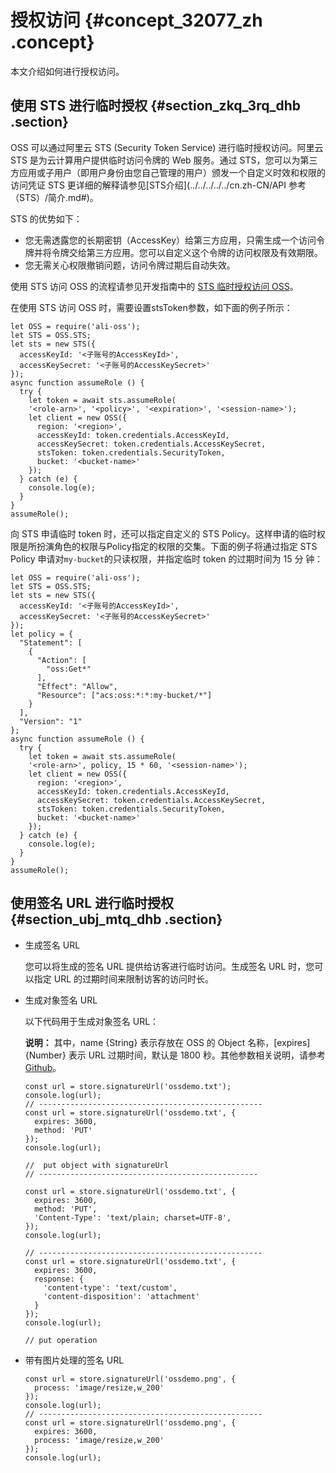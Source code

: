 # 授权访问 {#concept_32077_zh .concept}

本文介绍如何进行授权访问。

## 使用 STS 进行临时授权 {#section_zkq_3rq_dhb .section}

OSS 可以通过阿里云 STS \(Security Token Service\) 进行临时授权访问。阿里云 STS 是为云计算用户提供临时访问令牌的 Web 服务。通过 STS，您可以为第三方应用或子用户（即用户身份由您自己管理的用户）颁发一个自定义时效和权限的访问凭证 STS 更详细的解释请参见[STS介绍](../../../../../cn.zh-CN/API 参考（STS）/简介.md#)。

STS 的优势如下：

-   您无需透露您的长期密钥（AccessKey）给第三方应用，只需生成一个访问令牌并将令牌交给第三方应用。您可以自定义这个令牌的访问权限及有效期限。
-   您无需关心权限撤销问题，访问令牌过期后自动失效。

使用 STS 访问 OSS 的流程请参见开发指南中的 [STS 临时授权访问 OSS](../../../../../cn.zh-CN/开发指南/身份认证/STS临时授权访问OSS.md#)。

在使用 STS 访问 OSS 时，需要设置stsToken参数，如下面的例子所示：

```
let OSS = require('ali-oss');
let STS = OSS.STS;
let sts = new STS({
  accessKeyId: '<子账号的AccessKeyId>',
  accessKeySecret: '<子账号的AccessKeySecret>'
});
async function assumeRole () {
  try {
    let token = await sts.assumeRole(
    '<role-arn>', '<policy>', '<expiration>', '<session-name>');
    let client = new OSS({
      region: '<region>',
      accessKeyId: token.credentials.AccessKeyId,
      accessKeySecret: token.credentials.AccessKeySecret,
      stsToken: token.credentials.SecurityToken,
      bucket: '<bucket-name>'
    });
  } catch (e) {
    console.log(e);
  }
}
assumeRole();
```

向 STS 申请临时 token 时，还可以指定自定义的 STS Policy。这样申请的临时权 限是所扮演角色的权限与Policy指定的权限的交集。下面的例子将通过指定 STS Policy 申请对`my-bucket`的只读权限，并指定临时 token 的过期时间为 15 分 钟：

```
let OSS = require('ali-oss');
let STS = OSS.STS;
let sts = new STS({
  accessKeyId: '<子账号的AccessKeyId>',
  accessKeySecret: '<子账号的AccessKeySecret>'
});
let policy = {
  "Statement": [
    {
      "Action": [
        "oss:Get*"
      ],
      "Effect": "Allow",
      "Resource": ["acs:oss:*:*:my-bucket/*"]
    }
  ],
  "Version": "1"
};
async function assumeRole () {
  try {
    let token = await sts.assumeRole(
    '<role-arn>', policy, 15 * 60, '<session-name>');
    let client = new OSS({
      region: '<region>',
      accessKeyId: token.credentials.AccessKeyId,
      accessKeySecret: token.credentials.AccessKeySecret,
      stsToken: token.credentials.SecurityToken,
      bucket: '<bucket-name>'
    });
  } catch (e) {
    console.log(e);
  }
}
assumeRole();
```

## 使用签名 URL 进行临时授权 {#section_ubj_mtq_dhb .section}

-   生成签名 URL

    您可以将生成的签名 URL 提供给访客进行临时访问。生成签名 URL 时，您可以指定 URL 的过期时间来限制访客的访问时长。

-   生成对象签名 URL

    以下代码用于生成对象签名 URL：

    **说明：** 其中，name \{String\} 表示存放在 OSS 的 Object 名称，\[expires\] \{Number\} 表示 URL 过期时间，默认是 1800 秒。其他参数相关说明，请参考[Github](https://github.com/ali-sdk/ali-oss#signatureurlname-options)。

    ```
    const url = store.signatureUrl('ossdemo.txt');
    console.log(url);
    // --------------------------------------------------
    const url = store.signatureUrl('ossdemo.txt', {
      expires: 3600,
      method: 'PUT'
    });
    console.log(url);
    
    //  put object with signatureUrl
    // -------------------------------------------------
    
    const url = store.signatureUrl('ossdemo.txt', {
      expires: 3600,
      method: 'PUT',
      'Content-Type': 'text/plain; charset=UTF-8',
    });
    console.log(url);
    
    // --------------------------------------------------
    const url = store.signatureUrl('ossdemo.txt', {
      expires: 3600,
      response: {
        'content-type': 'text/custom',
        'content-disposition': 'attachment'
      }
    });
    console.log(url);
    
    // put operation
    ```

-   带有图片处理的签名 URL

    ```
    const url = store.signatureUrl('ossdemo.png', {
      process: 'image/resize,w_200'
    });
    console.log(url);
    // --------------------------------------------------
    const url = store.signatureUrl('ossdemo.png', {
      expires: 3600,
      process: 'image/resize,w_200'
    });
    console.log(url);
    ```


